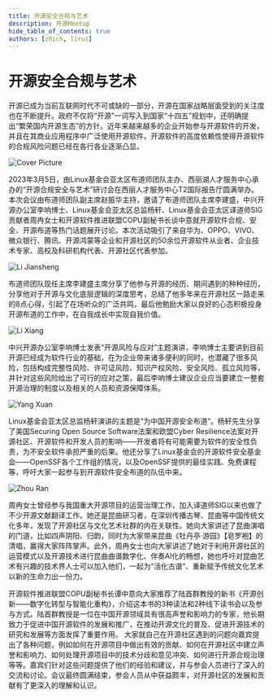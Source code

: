 ```yaml
---
title: 开源安全合规与艺术
description: 开源Meetup
hide_table_of_contents: true
authors: [zRich, lirui]
---
```


# 开源安全合规与艺术

开源已成为当前互联网时代不可或缺的一部分，开源在国家战略层面受到的关注度也在不断提升。政府不仅将“开源”一词写入到国家“十四五”规划中，还明确提出“繁荣国内开源生态”的方针。近年来越来越多的企业开始参与开源软件的开发，并且在其商业应用程序中广泛使用开源软件。开源软件的高度依赖性使得开源软件的合规风险问题已经在各行各业逐渐凸显。

![Cover Picture](/img/blog/0305-cover.jpg)

2023年3月5日，由Linux基金会亚太区布道师团队主办、西丽湖人才服务中心承办的“开源合规安全与艺术”研讨会在西丽人才服务中心T2国际报告厅圆满举办。
本次会议由布道师团队副主席赵振华主持，邀请了布道师团队主席李建盛，中兴开源办公室李响博士、Linux基金会亚太区总监杨轩、Linux基金会亚太区译道师SIG贡献者周冉女士和开源软件推进联盟COPU副秘书长谈中意就开源软件合规、安全、开源布道等热门话题展开讨论。本次活动吸引了来自华为、OPPO、VIVO、微众银行、腾讯、开源鸿蒙等企业和开源社区的50余位开源软件从业者、企业技术专家、高校及科研机构代表、开源社区代表参加。

![Li Jiansheng](/img/blog/0305-lijiansheng.jpg)

布道师团队现任主席李建盛主席分享了他参与开源的经历、期间遇到的种种经历，分享他对于开源与文化底层逻辑的深度思考，总结了他多年来在开源社区一路走来的8点心得，引起了在场听众的广泛共鸣，最后他勉励大家以良好的心态积极投身开源布道的工作中，在自我成长中实现自我价值。

![Li Xiang](/img/blog/0305-lixiang.jpg)

中兴开源办公室李响博士发表“开源风险与应对”主题演讲，李响博士主要讲到目前开源已经成为软件行业的基础，在为企业带来诸多便利的同时，也潜藏了很多风险，包括构成完整性风险、许可证风险、知识产权风险、安全风险、孤立风险等，并针对这些风险给出了可行的应对之策，最后李响博士建议企业应当要建立一整套开源治理的制度以及相关的人员和资源保障体系。

![Yang Xuan](/img/blog/0305-yangxuan.jpg)

Linux基金会亚太区总监杨轩演讲的主题是“为中国开源安全布道”。杨轩先生分享了美国Securing Open Source Software法案和欧盟Cyber Resilience法案对开源社区、开源软件和开发人员的影响——开发者将有可能需要为软件的安全性负责，为不安全软件承担严重的后果。他还分享了Linux基金会的开源软件安全基金会——OpenSSF各个工作组的情况，以及OpenSSF提供的最佳实践、免费课程等，呼吁大家一起参与到开源软件安全布道的队伍中来。

![Zhou Ran](/img/blog/0305-zhouran.jpg)

周冉女士曾经参与我国重大开源项目的运营治理工作，加入译道师SIG以来也做了不少开源文献翻译工作。她还是昆曲研习者，在深圳传播古琴、昆曲等中国传统文化多年，发现了开源社区与文化艺术社群的内在关联性。她向大家讲述了昆曲演唱的门道，比如四声阴阳、归韵，同时为大家带来昆曲《牡丹亭·游园》【皂罗袍】的清唱，赢得大家阵阵掌声。此外，周冉女士也向大家讲述了她对于利用开源社区的运营模式以及开源技术进行昆曲曲谱数字化、伴奏AI化的畅想，她也呼吁对昆曲艺术有兴趣的技术界人士可以加入他们，一起为“活化古谱”、重新赋予传统文化艺术以新的生命力出一份力。

开源软件推进联盟COPU副秘书长谭中意向大家推荐了陆首群教授的新书《开源创新——数字化转型与智能化重构》，介绍这本书的3种读法和2种线下读书会以及参与方式。陆首群教授是一位在中国开源领域具有很高声誉和影响力的专家，他长期致力于促进中国开源软件的发展和推广，在推动开源文化的普及、促进开源技术的研究和发展等方面发挥了重要作用。
大家就自己在开源社区遇到的问题向嘉宾提出了各种问题，例如如何在开源项目中做出有效的贡献、如何在开源社区中建立声誉和影响力、如何处理开源项目中的技术分歧和意见冲突、如何进行开源合规治理等等。嘉宾们针对这些问题提供了他们的经验和建议，并与参会人员进行了深入的交流和讨论。会议最终圆满结束，参会人员从中获益颇丰，对开源社区的发展和贡献有了更深入的理解和认识。
